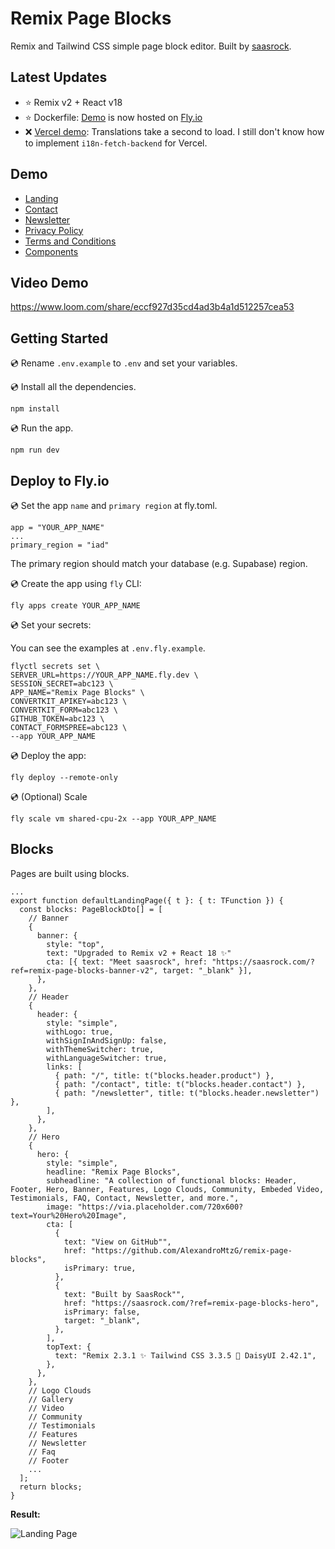 # Remix Page Blocks

Remix and Tailwind CSS simple page block editor. Built by [saasrock](https://saasrock.com).

## Latest Updates

- ⭐ Remix v2 + React v18
- ⭐ Dockerfile: [Demo](https://remix-page-blocks.fly.dev/) is now hosted on [Fly.io](https://fly.io/)
- ❌ [Vercel demo](https://remix-page-blocks.vercel.app/): Translations take a second to load. I still don't know how to implement `i18n-fetch-backend` for Vercel.

## Demo

- [Landing](https://remix-page-blocks.fly.dev/)
- [Contact](https://remix-page-blocks.fly.dev/contact)
- [Newsletter](https://remix-page-blocks.fly.dev/newsletter)
- [Privacy Policy](https://remix-page-blocks.fly.dev/privacy-policy)
- [Terms and Conditions](https://remix-page-blocks.fly.dev/terms-and-conditions)
- [Components](https://remix-page-blocks.fly.dev/components)

## Video Demo

https://www.loom.com/share/eccf927d35cd4ad3b4a1d512257cea53

## Getting Started

💿 Rename `.env.example` to `.env` and set your variables.

💿 Install all the dependencies.

```
npm install
```

💿 Run the app.

```
npm run dev
```

## Deploy to Fly.io

💿 Set the app `name` and `primary region` at fly.toml.

```
app = "YOUR_APP_NAME"
...
primary_region = "iad"
```

The primary region should match your database (e.g. Supabase) region.

💿 Create the app using `fly` CLI:

```
fly apps create YOUR_APP_NAME
```

💿 Set your secrets:

You can see the examples at `.env.fly.example`.

```
flyctl secrets set \
SERVER_URL=https://YOUR_APP_NAME.fly.dev \
SESSION_SECRET=abc123 \
APP_NAME="Remix Page Blocks" \
CONVERTKIT_APIKEY=abc123 \
CONVERTKIT_FORM=abc123 \
GITHUB_TOKEN=abc123 \
CONTACT_FORMSPREE=abc123 \
--app YOUR_APP_NAME
```

💿 Deploy the app:

```
fly deploy --remote-only
```

💿 (Optional) Scale

```
fly scale vm shared-cpu-2x --app YOUR_APP_NAME
```

## Blocks

Pages are built using blocks.

```tsx
...
export function defaultLandingPage({ t }: { t: TFunction }) {
  const blocks: PageBlockDto[] = [
    // Banner
    {
      banner: {
        style: "top",
        text: "Upgraded to Remix v2 + React 18 ✨"
        cta: [{ text: "Meet saasrock", href: "https://saasrock.com/?ref=remix-page-blocks-banner-v2", target: "_blank" }],
      },
    },
    // Header
    {
      header: {
        style: "simple",
        withLogo: true,
        withSignInAndSignUp: false,
        withThemeSwitcher: true,
        withLanguageSwitcher: true,
        links: [
          { path: "/", title: t("blocks.header.product") },
          { path: "/contact", title: t("blocks.header.contact") },
          { path: "/newsletter", title: t("blocks.header.newsletter") },
        ],
      },
    },
    // Hero
    {
      hero: {
        style: "simple",
        headline: "Remix Page Blocks",
        subheadline: "A collection of functional blocks: Header, Footer, Hero, Banner, Features, Logo Clouds, Community, Embeded Video, Testimonials, FAQ, Contact, Newsletter, and more.",
        image: "https://via.placeholder.com/720x600?text=Your%20Hero%20Image",
        cta: [
          {
            text: "View on GitHub"",
            href: "https://github.com/AlexandroMtzG/remix-page-blocks",
            isPrimary: true,
          },
          {
            text: "Built by SaasRock"",
            href: "https://saasrock.com/?ref=remix-page-blocks-hero",
            isPrimary: false,
            target: "_blank",
          },
        ],
        topText: {
          text: "Remix 2.3.1 ✨ Tailwind CSS 3.3.5 💅 DaisyUI 2.42.1",
        },
      },
    },
    // Logo Clouds
    // Gallery
    // Video
    // Community
    // Testimonials
    // Features
    // Newsletter
    // Faq
    // Footer
    ...
  ];
  return blocks;
}
```

**Result:**

![Landing Page](https://yahooder.sirv.com/remix-page-blocks/hero.png)

